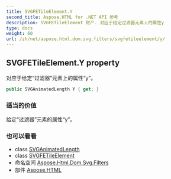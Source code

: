 ```yaml
---
title: SVGFETileElement.Y
second_title: Aspose.HTML for .NET API 参考
description: SVGFETileElement 财产. 对应于给定过滤器元素上的属性y
type: docs
weight: 60
url: /zh/net/aspose.html.dom.svg.filters/svgfetileelement/y/
---
```

## SVGFETileElement.Y property

对应于给定“过滤器”元素上的属性“y”。

```csharp
public SVGAnimatedLength Y { get; }
```

### 适当的价值

给定“过滤器”元素的属性“y”。

### 也可以看看

* class [SVGAnimatedLength](../../../aspose.html.dom.svg.datatypes/svganimatedlength/)
* class [SVGFETileElement](../)
* 命名空间 [Aspose.Html.Dom.Svg.Filters](../../svgfetileelement/)
* 部件 [Aspose.HTML](../../../)


